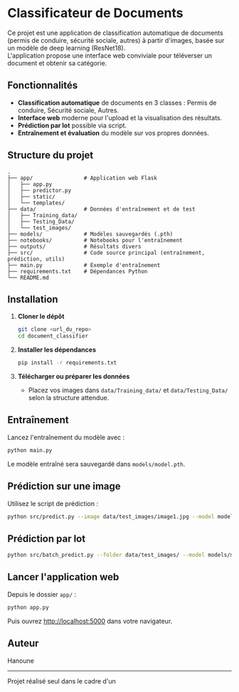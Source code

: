 # Classificateur de Documents

Ce projet est une application de classification automatique de documents (permis de conduire, sécurité sociale, autres) à partir d'images, basée sur un modèle de deep learning (ResNet18).  
L'application propose une interface web conviviale pour téléverser un document et obtenir sa catégorie.

## Fonctionnalités

- **Classification automatique** de documents en 3 classes : Permis de conduire, Sécurité sociale, Autres.
- **Interface web** moderne pour l'upload et la visualisation des résultats.
- **Prédiction par lot** possible via script.
- **Entraînement et évaluation** du modèle sur vos propres données.

## Structure du projet

```
.
├── app/                # Application web Flask
│   ├── app.py
│   ├── predictor.py
│   ├── static/
│   └── templates/
├── data/               # Données d'entraînement et de test
│   ├── Training_data/
│   ├── Testing_Data/
│   └── test_images/
├── models/             # Modèles sauvegardés (.pth)
├── notebooks/          # Notebooks pour l'entraînement
├── outputs/            # Résultats divers
├── src/                # Code source principal (entraînement, prédiction, utils)
├── main.py             # Exemple d'entraînement
├── requirements.txt    # Dépendances Python
└── README.md
```

## Installation

1. **Cloner le dépôt**
   ```sh
   git clone <url_du_repo>
   cd document_classifier
   ```

2. **Installer les dépendances**
   ```sh
   pip install -r requirements.txt
   ```

3. **Télécharger ou préparer les données**
   - Placez vos images dans `data/Training_data/` et `data/Testing_Data/` selon la structure attendue.

## Entraînement

Lancez l'entraînement du modèle avec :

```sh
python main.py
```

Le modèle entraîné sera sauvegardé dans `models/model.pth`.

## Prédiction sur une image

Utilisez le script de prédiction :

```sh
python src/predict.py --image data/test_images/image1.jpg --model models/model.pth
```

## Prédiction par lot

```sh
python src/batch_predict.py --folder data/test_images/ --model models/model.pth
```

## Lancer l'application web

Depuis le dossier `app/` :

```sh
python app.py
```

Puis ouvrez [http://localhost:5000](http://localhost:5000) dans votre navigateur.

## Auteur

Hanoune

---

Projet réalisé seul dans le cadre d'un